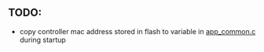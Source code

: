 ## TODO:
- copy controller mac address stored in flash to variable in [app_common.c](components/app_common/app_common.c) during startup